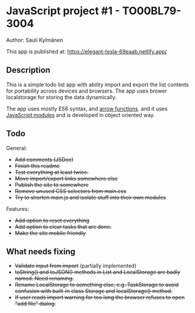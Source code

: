 # JavaScript project #1 - TO00BL79-3004

Author: Sauli Kylmänen

This app is published at: https://elegant-tesla-69eaab.netlify.app/

## Description

This is a simple todo list app with ability import and export the list contents for portability across devices and browsers. The app uses brower localstorage for storing the data dynamically.

The app uses mostly ES6 syntax, and [arrow functions](https://developer.mozilla.org/en-US/docs/Web/JavaScript/Reference/Functions/Arrow_functions). and it uses [JavaScript modules](https://developer.mozilla.org/en-US/docs/Web/JavaScript/Guide/Modules) and is developed in object oriented way.

## Todo

General:

- ~~Add comments (JSDoc)~~
- ~~Finish this readme~~
- ~~Test everything at least twice.~~
- ~~Move import/export links somewhere else~~
- ~~Publish the site to somewhere~~
- ~~Remove unused CSS selectors from main.css~~
- ~~Try to shorten main.js and isolate stuff into their own modules~~

Features:

- ~~Add option to reset everything~~
- ~~Add option to clear tasks that are done.~~
- ~~Make the site mobile friendly~~

## What needs fixing

- ~~Validate input from import~~ (partially implemented)
- ~~toString() and toJSON() methods in List and LocalStorage are badly named. Need renaming.~~
- ~~Rename LocalStorage to something else, e.g. TaskStorage to avoid confusion with built-in class Storage and localStorage() method.~~
- ~~If user reads import warning for too long the browser refuses to open "add file" dialog.~~
